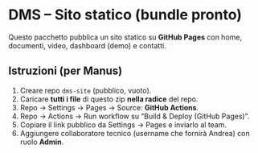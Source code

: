 # DMS – Sito statico (bundle pronto)
Questo pacchetto pubblica un sito statico su **GitHub Pages** con home, documenti, video, dashboard (demo) e contatti.
## Istruzioni (per Manus)
1. Creare repo `dms-site` (pubblico, vuoto).
2. Caricare **tutti i file** di questo zip **nella radice** del repo.
3. Repo → Settings → Pages → Source: **GitHub Actions**.
4. Repo → Actions → Run workflow su “Build & Deploy (GitHub Pages)”.
5. Copiare il link pubblico da Settings → Pages e inviarlo al team.
6. Aggiungere collaboratore tecnico (username che fornirà Andrea) con ruolo **Admin**.

